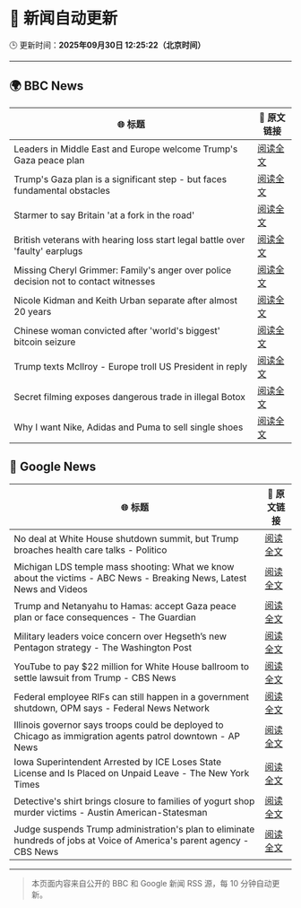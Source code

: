 # 🧠 新闻自动更新

🕒 更新时间：**2025年09月30日 12:25:22（北京时间）**

---

## 🌍 BBC News

| 🌐 标题 | 🔗 原文链接 |
|--------|-------------|
| Leaders in Middle East and Europe welcome Trump's Gaza peace plan | [阅读全文](https://www.bbc.com/news/articles/c1dq9xwngv2o?at_medium=RSS&at_campaign=rss) |
| Trump's Gaza plan is a significant step - but faces fundamental obstacles | [阅读全文](https://www.bbc.com/news/articles/cy4r1xjy90ko?at_medium=RSS&at_campaign=rss) |
| Starmer to say Britain 'at a fork in the road' | [阅读全文](https://www.bbc.com/news/articles/cn4w37x524wo?at_medium=RSS&at_campaign=rss) |
| British veterans with hearing loss start legal battle over 'faulty' earplugs | [阅读全文](https://www.bbc.com/news/articles/ce84e4egp38o?at_medium=RSS&at_campaign=rss) |
| Missing Cheryl Grimmer: Family's anger over police decision not to contact witnesses | [阅读全文](https://www.bbc.com/news/articles/c1ed4g1q52no?at_medium=RSS&at_campaign=rss) |
| Nicole Kidman and Keith Urban separate after almost 20 years | [阅读全文](https://www.bbc.com/news/articles/cdjz7r8jk3ko?at_medium=RSS&at_campaign=rss) |
| Chinese woman convicted after 'world's biggest' bitcoin seizure | [阅读全文](https://www.bbc.com/news/articles/cy0415kk3rzo?at_medium=RSS&at_campaign=rss) |
| Trump texts McIlroy - Europe troll US President in reply | [阅读全文](https://www.bbc.com/sport/golf/articles/c07v0dmgjezo?at_medium=RSS&at_campaign=rss) |
| Secret filming exposes dangerous trade in illegal Botox | [阅读全文](https://www.bbc.com/news/articles/cn82z3grpd3o?at_medium=RSS&at_campaign=rss) |
| Why I want Nike, Adidas and Puma to sell single shoes | [阅读全文](https://www.bbc.com/news/articles/cewnje717rqo?at_medium=RSS&at_campaign=rss) |

## 📰 Google News

| 🌐 标题 | 🔗 原文链接 |
|--------|-------------|
| No deal at White House shutdown summit, but Trump broaches health care talks - Politico | [阅读全文](https://news.google.com/rss/articles/CBMiowFBVV95cUxPbXk5Q2d0LUxTanhRQjRILUlrTmYwV3RsdnJ6bVhFUTBMRmh3bWNpb1JEamhGREtoN2JaMDBET3pFNkNNQ2NBNHJLLUtEUHJrcERiOGd2ZGgzQU9yZlZiZjR0TEtXandRZzJIbWhMU1JmaElybzlka3hqWTljNHo0dk4zSEVINGNQTFZPMDYtTExFbnV4ZDVTaGNSeVVsUDJlYWtJ?oc=5) |
| Michigan LDS temple mass shooting: What we know about the victims - ABC News - Breaking News, Latest News and Videos | [阅读全文](https://news.google.com/rss/articles/CBMijwFBVV95cUxQZ1lqSVhIS2JkWnVJTk82QWpRMEVDdWpXaHF6VEFvVjNiZWtDWFlRR3VIR1NsUkFpUnRWaUUzRGM0N2ZxTEx2aG14dDJQVno3Uk9jT3dVT3RXQks3NGpaTXRvTnR6LXczenhHaHdfa0JJaGVScktDUHRNM0JMUUpaTHdzSWFZNWdhWDZhbDdiMNIBlAFBVV95cUxQdzN5WENaeXZuY1RnZ1J6VFlxVDdfWGpJTnltcEZxY0FoREgteXVlZV9HckJEWUZua213RzFDZ0J6dGNoU2szTk83TkpSd0kwN1gtXzJqNFY5LUl1QlZ6VC1qeUUtZzY2ZlZ1S2dpTEktS083N0JFNzlxZ081RnA0cTRFTkoxdVdnY2RYeU5rN2JNbEJB?oc=5) |
| Trump and Netanyahu to Hamas: accept Gaza peace plan or face consequences - The Guardian | [阅读全文](https://news.google.com/rss/articles/CBMigwFBVV95cUxQLXRBVUo4NzBDNndqWURwQlk4a096M0g1cWhJZ2ZPQVBNUFRSLTFpYmlDUWQwRElELVpsS3FudkZ1a1ltbU9KdXhYOEZvY1BISElxMC1iTFk3M3BFVTc0SlBSS29LU3pBMzBYU0lsUUFQRVVWNWQyZjlTYWZrRU1vdVB4SQ?oc=5) |
| Military leaders voice concern over Hegseth’s new Pentagon strategy - The Washington Post | [阅读全文](https://news.google.com/rss/articles/CBMirAFBVV95cUxNOVg5TFNLOXhKa0JISWFXM3Jrck9POFN1RmVLN3p1dEY0eFhwZ3laM082a1VfR0tVd25KQVMxckp4WVlsM2xvR0lqUld2M1FSZDZVRnNrQUtvUzU1VGdRY2JwSV8tR0xkQnBqal92Z2M4XzR2M0FsTVRodlIyY2dMVzdqQmhvWW9KSUFnN3F3SHV2dkU3enNMVEJZZTNMMHVFX1VjejROdC1ZSzVs?oc=5) |
| YouTube to pay $22 million for White House ballroom to settle lawsuit from Trump - CBS News | [阅读全文](https://news.google.com/rss/articles/CBMihwFBVV95cUxNR0R5ZjdTcWR0VC1NRmFPbHlsRHBRWUZaT1ZYVmRwZjI4SXkweEJmWURCWVlqekotcFY3R3BJaU1Bd3NYSUw5U2hHYnFyQnVzLVVjeGhCTi1acmpUbmFpNWN6Q2ZLYmJkSTRpZWVGRG9zTlhMdUJJYTN4UVZwUE5KQkxHcGpvZ2_SAYwBQVVfeXFMT0NvVmQ2aEtiN2ZQNGY5YmQ3d3F2TXl0NnkyREtocHpuTnJTNlgwWU01VHE1dW5abWJFTnJGYmZ2SHdCck1VLTcxblFwdWhIenVtdGtITlNVS2tBaHZaTEg3bUd5aC04STNIbkJBRi03MXJUWnVNdzZGZG1GWXU5N2xvakFuMExmTVd3VHo?oc=5) |
| Federal employee RIFs can still happen in a government shutdown, OPM says - Federal News Network | [阅读全文](https://news.google.com/rss/articles/CBMizAFBVV95cUxNZVVBVF9PSzVKc1FTM0x6YnpwRkZFLWptbW02MEtIMDk3Y1c3ejctTFdmWmxMS0k0dTVKVUFlQzE0RXJTcGgyc19ZWGVaaVc5ZTlGbHpDQ0liN0NEYlE0cUtUdTZQdTM1a3ZoTE5VTFFNVVk4X1ZrRDM2OTFyVWZwWHBIb1BLY3FWZGgzcmF1MF9RSHR1NTg2UUJGclYtQ2s1NGx4QTZiZzBhRFBPTmpDeDdkejlNMmo3SEpXRXFaQ2JnR1BkVWVYVktQZ1c?oc=5) |
| Illinois governor says troops could be deployed to Chicago as immigration agents patrol downtown - AP News | [阅读全文](https://news.google.com/rss/articles/CBMirwFBVV95cUxNc0NnQ3VLY04tbzViYnU5dVdmRXVqVmo0VXFLcHk0R3EwS2tFeWF6SzFNdDdkTC1yMnE0WHdlbUQyRjFPSDhSSkJKYVp1enFjTzd0OXZndlJmbHNfVGY5WTJoWUp1aUNhcjVsSEE1aFZBbnpLcXRacTNxaTFhcUZyN004UDBZSkdSR1djdTFIejhuNm1CTzhDS29xdEdhOE4zN25mOWM2Zmk0TWdibXd3?oc=5) |
| Iowa Superintendent Arrested by ICE Loses State License and Is Placed on Unpaid Leave - The New York Times | [阅读全文](https://news.google.com/rss/articles/CBMihwFBVV95cUxPSVRtUDdWVWFBSG42cGFDTlBSVk9qbjVZNUVTMDJoeVBZUE1UaWU5bFhSMWlraXZjT2lPdGl5TUkxd3BuOS1KVG16LS10bE92Z21Nd3Q3ZWZLVjJXYld2d19ZYUJFUkFkS0p4dDdkeks0RjdBLWFKRHBXYmpONDRhOS1EUXZLY2M?oc=5) |
| Detective's shirt brings closure to families of yogurt shop murder victims - Austin American-Statesman | [阅读全文](https://news.google.com/rss/articles/CBMipwFBVV95cUxOdmxSY2JnNUNKTjZRRkN4MTNRQ3FrT0J6S2hOZU5MR2RkcUt1LWpXUEZwUjgycFFNUTAya2JXTHItT2YxcU4yT0lfSmdKSlZKUzB0M1pDa0pjRVhpN3k2c0I4bWg4QktNNFZGTWdieDJyTDB0WmJNaUI5WEFrc2hrUklIVUs4Rm1PdVNVNTFLcWF0eF9aWU44MXIzNlhMbWFVVjdWSFZ4TQ?oc=5) |
| Judge suspends Trump administration's plan to eliminate hundreds of jobs at Voice of America's parent agency - CBS News | [阅读全文](https://news.google.com/rss/articles/CBMilwFBVV95cUxQSzI2bV9JVXUzWEN4dFhmOU8wN3Y2Mi1GVnVXWGMyUFlHM0M3dmM4RUZFVnlpSEh6M1hLMWhIYUJJT3VfTDBJNVU5TGY3R01xZ0J5NWFQdzJ4SFJ6a1gyU3VzdlpIcU0tbHc2OURFME0xT1l4ejJUOElCLVRZRjk4NXd3MjhOVjNMbEVLbUplU0QySzQ3UmJR0gGcAUFVX3lxTFBtdjBIZDlvWXRyaFljSVlWN3N2NzR3bHdiQk5ZMVItNG4wV2doc3J3Qy1jSnFnN0V0dUNNekgwMWNKXzZiVlF2VF9US3VDaU1OdXRPdElzc3BuMmhKQWJRdGk2SVB2ZFVFSkgzblpDRG5OaFM2dFNJblhRNTJFT0kzQk13WklrQktmcllfRnhHX0UwcDNlT3hKMWp4RQ?oc=5) |

---
> 本页面内容来自公开的 BBC 和 Google 新闻 RSS 源，每 10 分钟自动更新。